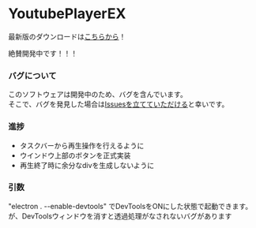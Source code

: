 # YoutubePlayerEX
最新版のダウンロードは[こちらから](https://ytplayer-ex.herokuapp.com/download/1.0.2)！

絶賛開発中です！！！
### バグについて
このソフトウェアは開発中のため、バグを含んでいます。  
そこで、バグを発見した場合は[Issuesを立てていただける](https://github.com/hideki0403/YoutubePlayerEX/issues)と幸いです。
### 進捗
- タスクバーから再生操作を行えるように  
- ウインドウ上部のボタンを正式実装  
- 再生終了時に余分なdivを生成しないように
### 引数
"electron . --enable-devtools" でDevToolsをONにした状態で起動できます。が、DevToolsウィンドウを消すと透過処理がなされないバグがあります
